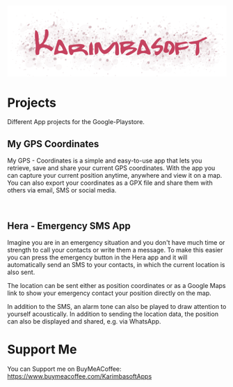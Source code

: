 
![Logo](Logo.png)

# Projects

Different App projects for the Google-Playstore.

## My GPS Coordinates

My GPS - Coordinates is a simple and easy-to-use app that lets you retrieve, save and share your current GPS coordinates. With the app you can capture your current position anytime, anywhere and view it on a map. You can also export your coordinates as a GPX file and share them with others via email, SMS or social media.

 

## Hera - Emergency SMS App

Imagine you are in an emergency situation and you don't have much time or strength to call your contacts or write them a message. To make this easier you can press the emergency button in the Hera app and it will automatically send an SMS to your contacts, in which the current location is also sent.


The location can be sent either as position coordinates or as a Google Maps link to show your emergency contact your position directly on the map.

In addition to the SMS, an alarm tone can also be played to draw attention to yourself acoustically.
In addition to sending the location data, the position can also be displayed and shared, e.g. via WhatsApp.

# Support Me

You can Support me on BuyMeACoffee:
https://www.buymeacoffee.com/KarimbasoftApps
